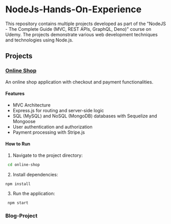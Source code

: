 # NodeJs-Hands-On-Experience

This repository contains multiple projects developed as part of the "NodeJS - The Complete Guide (MVC, REST APIs, GraphQL, Deno)" course on Udemy. The projects demonstrate various web development techniques and technologies using Node.js.

## Projects

### [Online Shop](https://github.com/AYA-NASH/NodeJs-Hands-On-Experience/tree/main/Online-Shop)
An online shop application with checkout and payment functionalities.

#### Features
- MVC Architecture
- Express.js for routing and server-side logic
- SQL (MySQL) and NoSQL (MongoDB) databases with Sequelize and Mongoose
- User authentication and authorization
- Payment processing with Stripe.js

#### How to Run
1. Navigate to the project directory:
 ```sh
  cd online-shop
```
2. Install dependencies:
  ```
  npm install
  ```
3. Run the application:
 ```
  npm start
  ```

### Blog-Project
